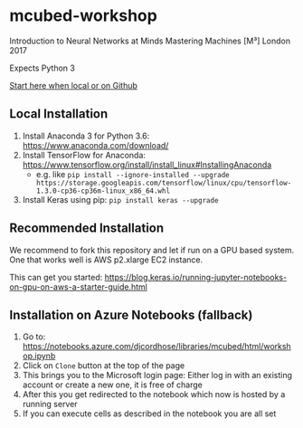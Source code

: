 # mcubed-workshop
Introduction to Neural Networks at Minds Mastering Machines [M³] London 2017

Expects Python 3

[Start here when local or on Github](workshop.ipynb)


## Local Installation

1. Install Anaconda 3 for Python 3.6: https://www.anaconda.com/download/
1. Install TensorFlow for Anaconda: https://www.tensorflow.org/install/install_linux#InstallingAnaconda
   * e.g. like ```pip install --ignore-installed --upgrade https://storage.googleapis.com/tensorflow/linux/cpu/tensorflow-1.3.0-cp36-cp36m-linux_x86_64.whl```
1. Install Keras using pip: ```pip install keras --upgrade```     


## Recommended Installation

We recommend to fork this repository and let if run on a GPU based system. One that works well is AWS p2.xlarge EC2 instance.

This can get you started: https://blog.keras.io/running-jupyter-notebooks-on-gpu-on-aws-a-starter-guide.html

## Installation on Azure Notebooks (fallback)

1. Go to: https://notebooks.azure.com/djcordhose/libraries/mcubed/html/workshop.ipynb
1. Click on `Clone` button at the top of the page
1. This brings you to the Microsoft login page: Either log in with an existing account or create a new one, it is free of charge
1. After this you get redirected to the notebook which now is hosted by a running server
1. If you can execute cells as described in the notebook you are all set
